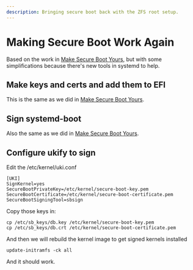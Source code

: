 ```yaml
---
description: Bringing secure boot back with the ZFS root setup.
---
```


# Making Secure Boot Work Again

Based on the work in [Make Secure Boot Yours](../protecting-my-laptop-from-offline-attacks/make-secure-boot-yours.md), but with some simplifications because there's new tools in systemd to help. &#x20;

## Make keys and certs and add them to EFI

This is the same as we did in  [Make Secure Boot Yours](../protecting-my-laptop-from-offline-attacks/make-secure-boot-yours.md).

## Sign systemd-boot

Also the same as we did in  [Make Secure Boot Yours](../protecting-my-laptop-from-offline-attacks/make-secure-boot-yours.md).

## Configure ukify to sign

Edit the /etc/kernel/uki.conf&#x20;

```
[UKI]
SignKernel=yes
SecureBootPrivateKey=/etc/kernel/secure-boot-key.pem
SecureBootCertificate=/etc/kernel/secure-boot-certificate.pem
SecureBootSigningTool=sbsign
```

Copy those keys in:

```
cp /etc/sb_keys/db.key /etc/kernel/secure-boot-key.pem
cp /etc/sb_keys/db.crt /etc/kernel/secure-boot-certificate.pem
```

And then we will rebuild the kernel image to get signed kernels installed

```
update-initramfs -ck all
```

And it should work. &#x20;

